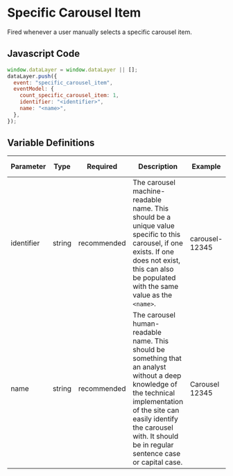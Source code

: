 # Specific Carousel Item

Fired whenever a user manually selects a specific carousel item.

## Javascript Code

```js
window.dataLayer = window.dataLayer || [];
dataLayer.push({
  event: "specific_carousel_item",
  eventModel: {
    count_specific_carousel_item: 1,
    identifier: "<identifier>",
    name: "<name>",
  },
});
```

## Variable Definitions

|Parameter|Type|Required|Description|Example|Pattern|Min Length|Max Length|
| --- | --- | --- | --- | --- | --- | --- | --- |
|identifier|string|recommended|The carousel machine-readable name. This should be a unique value specific to this carousel, if one exists. If one does not exist, this can also be populated with the same value as the `<name>`.|carousel-12345|
|name|string|recommended|The carousel human-readable name. This should be something that an analyst without a deep knowledge of the technical implementation of the site can easily identify the carousel with. It should be in regular sentence case or capital case.|Carousel 12345|